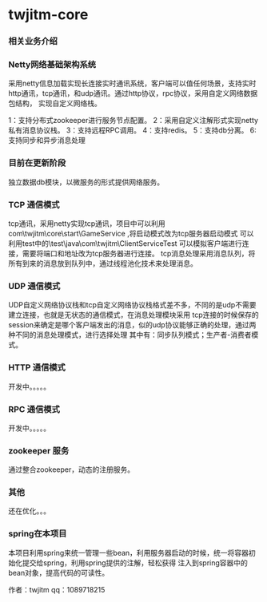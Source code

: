 # twjitm-core
### 相关业务介绍

###  Netty网络基础架构系统

采用netty信息加载实现长连接实时通讯系统，客户端可以值任何场景，支持实时http通讯，tcp通讯，和udp通讯。通过http协议，rpc协议，采用自定义网络数据包结构，
实现自定义网络栈。

1：支持分布式zookeeper进行服务节点配置。
2：采用自定义注解形式实现netty私有消息协议栈。
3：支持远程RPC调用。
4：支持redis。
5：支持db分离。
6:支持同步和异步消息处理

### 目前在更新阶段

独立数据db模块，以微服务的形式提供网络服务。


### TCP 通信模式

tcp通讯，采用netty实现tcp通讯，项目中可以利用 com\twjitm\core\start\GameService ,将启动模式改为tcp服务器启动模式
可以利用test中的\test\java\com\twjitm\ClientServiceTest 可以模拟客户端进行连接，需要将端口和地址改为tcp服务器进行连接。
tcp消息处理采用消息队列，将所有到来的消息放到队列中，通过线程池化技术来处理消息。

### UDP 通信模式
UDP自定义网络协议栈和tcp自定义网络协议栈格式差不多，不同的是udp不需要建立连接，也就是无状态的通信模式，在消息处理模块采用
tcp连接的时候保存的session来确定是哪个客户端发出的消息，似的udp协议能够正确的处理，通过两种不同的消息处理模式，进行选择处理
其中有：同步队列模式；生产者-消费者模式。

### HTTP 通信模式
开发中。。。。。


### RPC 通信模式
开发中。。。。。

### zookeeper 服务

通过整合zookeeper，动态的注册服务。

### 其他
还在优化。。。

### spring在本项目

本项目利用spring来统一管理一些bean，利用服务器启动的时候，统一将容器初始化提交给spring，利用spring提供的注解，轻松获得
注入到spring容器中的bean对象，提高代码的可读性。


作者：twjitm qq：1089718215


